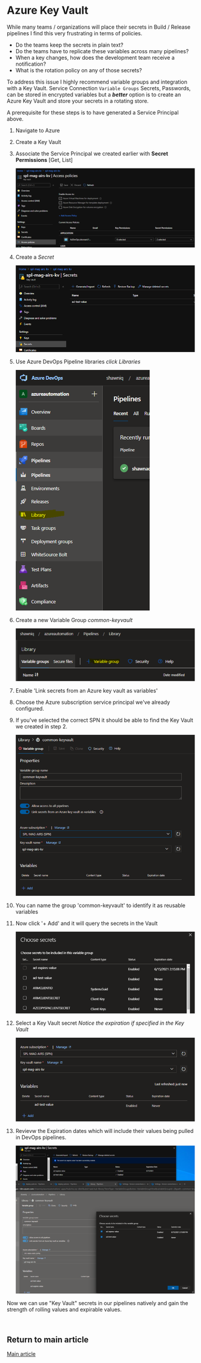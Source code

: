 # Azure Key Vault

While many teams / organizations will place their secrets in Build / Release pipelines I find this very frustrating in terms of policies.  

- Do the teams keep the secrets in plain text?  
- Do the teams have to replicate these variables across many pipelines?
- When a key changes, how does the development team receive a notification?
- What is the rotation policy on any of those secrets?

To address this issue I highly recommend variable groups and integration with a Key Vault.
Service Connection `Variable Groups`
Secrets, Passwords, can be stored in encrypted variables but a **_better_** option is to create an Azure Key Vault and store your secrets in a rotating store.

A prerequisite for these steps is to have generated a Service Principal above.

1. Navigate to Azure
1. Create a Key Vault
1. Associate the Service Principal we created earlier with **Secret Permissions** [Get, List]

    ![Key Vault Policies](./docs/var01.png)

1. Create a _Secret_

    ![Key Vault Value](./docs/var02.png)

1. Use Azure DevOps Pipeline libraries *click Libraries*

    ![Library](./docs/var03_01.png)

1. Create a new Variable Group *common-keyvault*

    ![Variable group](./docs/var03_02.png)

1. Enable 'Link secrets from an Azure key vault as variables'
1. Choose the Azure subscription service principal we've already configured.
1. If you've selected the correct SPN it should be able to find the Key Vault we created in step 2.

    ![Key Vault Group Usage](./docs/var03_03.png)

1. You can name the group 'common-keyvault' to identify it as reusable variables
1. Now click '+ Add' and it will query the secrets in the Vault

    ![Secrets in results](./docs/var03_04.png)

1. Select a Key Vault secret _Notice the expiration if specified in the Key Vault_

    ![Key Vault Secret Usage](./docs/var04.png)

1. Revievw the Expiration dates which will include their values being pulled in DevOps pipelines.

    ![Key Vault Secret with Expiration](./docs/var05.png)

Now we can use "Key Vault" secrets in our pipelines natively and gain the strength of rolling values and expirable values.

&nbsp;

## Return to main article

[Main article](./readme.md#step-04-azure-devops-build-pipeline-classic)
